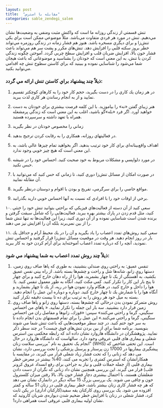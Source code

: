 ```yaml
---
layout: post
title:  "مقابله با استرس"
categories: sable_zendegi_salem
---
```

<!-- kholase va tasvir -->
تنش قسمتي از زندگي روزانه ما است كه واكنش مثبت ومنفي به وضعيت‌ها نشان مي‌دهيم. تنش در مورد هر فردي متفاوت مي‌باشد. مثلاً موضوعي ممكن است براي يكي تنش‌زا و براي ديگري مسخره باشد.
هنوز هم فشار زمانه در زندگي روزمره مي‌تواند خطر بروز سكته قلبي را افزايش دهد. تنش‌هاي مكرر و پشت سر هم مي‌تواند باعث فشار خون بالا، افزايش ضربان قلب و افزايش سطح چربي گردد. 
آموختن چگونه زندگي كردن با تنش، به اين معني است كه خودتان را بشناسيد و موضوعاتي كه باعث هيجان شما مي‌شود را شناسايي نموده و ببينيد كه براي كاستن سطوح تنش چه اقدامي مي‌توانيد بكنيد. 

### ذيلاً چند پيشنهاد براي كاستن تنش ارائه مي گردد:

1. در هر زمان يك كاري را در دست بگيريد، حجم  كار خود را به كارهاي كوچكتر تقسيم نماييد و از به انجام رساندن هر كاري لذت ببريد.

2. هنر زيباي گفتن «نه» را بياموزيد. با اين كلمه فرصت بيشتري براي خودتان به دست خواهید آورد. اگر فرد «بله»گو باشيد، اغلب به اين معني است كه زندگي پرمشغله همراه با تعهد داشته و سرسپرده هستيد. 

3. زماني را مخصوص خودتان در نظر بگيريد 

4. در فعاليتهاي روزانه، همكاري را به رقابت كردن ترجيح بدهيد.

5. اهداف واقع‌بينانه‌اي براي كار خود ترتيب بدهيد. اگر بخواهيد تمام چيزها عالي باشد، به اين معني است كه هيچ چيز خوبي وجود ندارد.

6. در مورد دلواپسي و مشكلات مربوط به خود صحبت كنيد. احساس خود را در شيشه حبس نكنيد. 

7. در صورت امكان از مسائل تنش‌زا دوري كنيد، تا زماني كه حس كنيد كه مي‌توانيد با آن مقابله نماييد. 

8. مواقع خاصي را براي سرگرمي، تفريح و بودن با اقوام و دوستان درنظر بگيريد. 

9. برخي از اوقات خود را با  افرادي كه نسبت به آنها احساس خوبي داريد بگذرانيد. 

۱۰. سعي كنيد از آن دسته از فعاليت‌هاي فيزيكي كه براحتي بتوانيد تنش خود را خنثي كنيد، مثل قدم زدن در پارك بيشتر بهره ببريد. فعاليت‌هايي را كه شامل سبقت گرفتن و برنده شدن است شناسايي نموده و از آن دوري كنيد، زيرا اين فعاليت‌ها نه تنها تنش شما را از بين نمي‌برند بلكه آن را افزايش نيز مي دهند.

۱۱. سعي كنيد روش‌هاي تمدد اعصاب را یاد بگيريد و آن را در يك محيط آرام و حداقل يك بار در روز انجام دهيد. هر وقت در موقعيت مسائل تنش‌زا قرار گرفتيد و احساس تنش نموديد، آنچه را كه درباره تمدد اعصاب آموخته‌ايد براي آرام كردن خود به كار ببريد.

### ذيلاً چند روش تمدد اعصاب به شما پيشنهاد مي شود:

1. تنفس عميق:
به راحتي روي صندلي بنشينيد، به طوري كه پاها صاف روي زمين، دستها روي زانو، شانه‌ها شل و راحت و چشم‌ها بسته باشد. 
از راه بيني نفس عميق بكشيد، به آهستگي از یک تا چهار بشمريد، هوا را از راه دهان خارج كنيد و براي چهار تا پنج بار اين كار را تكرار كنيد. كمي مكث كنيد، آنگاه به طور معمول تنفس كنيد.
يا: 
هوا را داخل و خارج كنيد، در هنگام وارد نمودن هوا در ريه، از يك تا چهار بشماريد و آنگاه هوا را با شمارش يك تا چهار خارج كنيد. دوباره و دوباره اين عمل را انجام دهيد. 
بسته به ميل خود هر روش را به ترتيب براي ده تا بيست دقيقه تكرار كنيد. 
2.  روش متمركز نمودن بدن 
درحالي كه چشم‌ها بسته، دستها روي زانو و پاها صاف روي زمين قرار دارد  بنشينيد. 
سه بار اين جمله را تكرار نماييد. 
« پاهاي من احساس سنگيني، گرما و راحتي مي‌كنند»
سپس: 
«قوزك، زانوها و مفاصل ران من احساس سنگيني، گرما و راحتي مي‌كنند.»
اين عمل را براي تمام قسمتهاي بدن انجام داده تا به سر خود ختم كنيد.
در چند سطر موقعيت‌هايي كه باعث تنش شما مي شوند بنويسيد.
برنامه شما براي از بين بردن تنش‌هاي فوق چيست؟ در چند سطر ذكر نماييد.
پژوهشگران در دانشگاه هاروارد نشان داده اند که رابطه محکمی بین استرس شغلی و بیماری های قلبی عروقی وجود دارد. سالهاست که دانشگاه هاروارد در حال انجام یک تحقیق به نام "بررسی سلامت زنان" (WHS) است. این تحقی شاخص که پیشگیری بیماریها در 17000 زن پرستار و پرسنل پزشکی را تحت بررسی دارد، نشان می دهد که زنانی را که تحت فشار زیاد شغلی قرار می گیرند، در مقایسه با همکارانشان که استرس کمتری را تجربه می کنند، 40% بیشتر در معرض خطر بیماری فلبی (از جمله حملات قلبی و نیاز به جراحی برای رفع انسداد عروق کرونر قلب) قرار می گیرند. این بررسی همچنین نشان داد زنانی که نگران از دست دادن شغلشان هستند، با احتمال بیشتری دچار فشار خون بالا، بالا رفتن میزان کلسترول خون و چاقی می شوند. یک  بررسی بزرگ 15 ساله دیگر در دانمارک نشان می دهد که هر چه فشار کاری زنان بیشتر باشد، خطر بیماری قلبی در زنان 51 ساله و کمتر افزوده می شود. یک بررسی روی کارکنان یقه سفید(کارکنان اداری) در پکن ثابت کرد، فشار شغلی در زنان با افزایش خطر ضخیم شدن دیواره‌ی شریان کاروتید که نشان اولیه بیماری قلبی عروقی است همراهی دارد1.